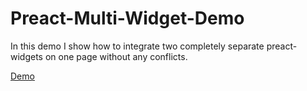 # Preact-Multi-Widget-Demo
In this demo I show how to integrate two completely separate preact-widgets on one page without any conflicts.

[Demo](https://michaseel.github.io/Preact-Multi-Widget-Demo)